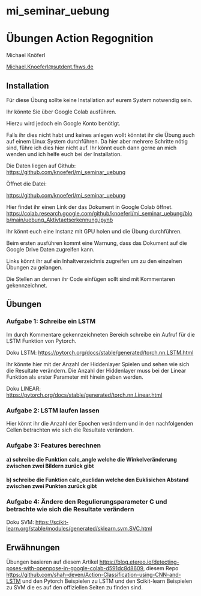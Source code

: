 # mi_seminar_uebung

# Übungen Action Regognition

Michael Knöferl

Michael.Knoeferl@sutdent.fhws.de

## Installation

Für diese Übung sollte keine Installation auf eurem System notwendig sein.

Ihr könnte Sie über Google Colab ausführen. 

Hierzu wird jedoch ein Google Konto benötigt.

Falls ihr dies nicht habt und keines anlegen wollt könntet ihr die Übung auch auf einem Linux System durchführen.
Da hier aber mehrere Schritte nötig sind, führe ich dies hier nicht auf. Ihr könnt euch dann gerne an mich wenden und ich helfe euch bei der Installation.

Die Daten liegen auf Github:
https://github.com/knoeferl/mi_seminar_uebung

Öffnet die Datei:

https://github.com/knoeferl/mi_seminar_uebung

Hier findet ihr einen Link der das Dokument in Google Colab öffnet.
https://colab.research.google.com/github/knoeferl/mi_seminar_uebung/blob/main/uebung_Aktivtaetserkennung.ipynb

Ihr könnt euch eine Instanz mit GPU holen und die Übung durchführen.

Beim ersten ausführen kommt eine Warnung, dass das Dokument auf die Google Drive Daten zugreifen kann.

Links könnt ihr auf ein Inhaltverzeichnis zugreifen um zu den einzelnen Übungen zu gelangen.

Die Stellen an dennen ihr Code einfügen sollt sind mit Kommentaren gekennzeichnet.


## Übungen

### Aufgabe 1: Schreibe ein LSTM

Im durch Kommentare gekennzeichneten Bereich schreibe ein Aufruf für die LSTM Funktion von Pytorch.

Doku LSTM: https://pytorch.org/docs/stable/generated/torch.nn.LSTM.html

Ihr könnte hier mit der Anzahl der Hiddenlayer Spielen und sehen wie sich die Resultate verändern.
Die Anzahl der Hiddenlayer muss bei der Linear Funktion als erster Parameter mit hinein geben werden.

Doku LINEAR: https://pytorch.org/docs/stable/generated/torch.nn.Linear.html

### Aufgabe 2: LSTM laufen lassen
Hier könnt ihr die Anzahl der Epochen verändern und in den nachfolgenden Cellen betrachten wie sich die Resultate verändern.

### Aufgabe 3: Features berechnen

#### a) schreibe die Funktion calc_angle welche die Winkelveränderung zwischen zwei Bildern zurück gibt

#### b) schreibe die Funktion calc_euclidan welche den Euklisichen Abstand zwischen zwei Punkten zurück gibt

### Aufgabe 4: Ändere den Regulierungsparameter C und betrachte wie sich die Resultate verändern

Doku SVM: https://scikit-learn.org/stable/modules/generated/sklearn.svm.SVC.html

## Erwähnungen
Übungen basieren auf diesem Artikel https://blog.etereo.io/detecting-poses-with-openpose-in-google-colab-d591dc8d8609, diesem Repo https://github.com/shah-deven/Action-Classification-using-CNN-and-LSTM
und den Pytorch Beispielen zu LSTM und den Scikit-learn Beispielen zu SVM die es auf den offiziellen Seiten zu finden sind.

